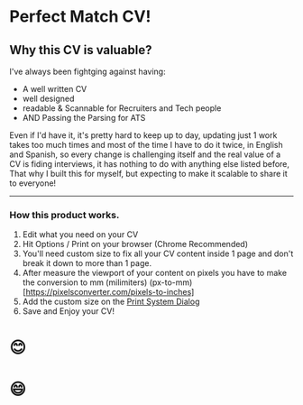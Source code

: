 # Perfect Match CV!

## Why this CV is valuable?

I've always been fightging against having:

- A well written CV
- well designed
- readable & Scannable for Recruiters and Tech people
- AND Passing the Parsing for ATS

Even if I'd have it, it's pretty hard to keep up to day, updating just 1 work takes too much times and most of the time I have to do it twice, in English and Spanish, so every change is challenging itself and the real value of a CV is fiding interviews, it has nothing to do with anything else listed before, That why I built this for myself, but expecting to make it scalable to share it to everyone!

---

### How this product works.

1. Edit what you need on your CV
2. Hit Options / Print on your browser (Chrome Recommended)
3. You'll need custom size to fix all your CV content inside 1 page and don't break it down to more than 1 page.
4. After measure the viewport of your content on pixels you have to make the conversion to mm (milimiters) (px-to-mm)[https://pixelsconverter.com/pixels-to-inches]
5. Add the custom size on the [Print System Dialog](image-1.png!)
6. Save and Enjoy your CV!

# 😊

# :smile:
